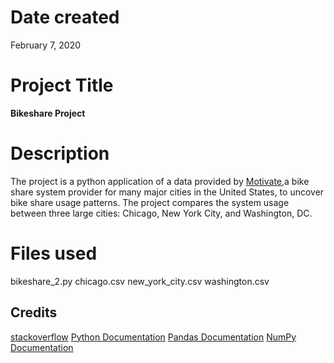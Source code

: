 # Date created
February 7, 2020

# Project Title
__Bikeshare Project__

# Description
The project is a python application of a data provided by [Motivate](https://motivateco.com),a bike share system provider for many major cities in the United States, to uncover bike share usage patterns. The project compares the system usage between three large cities: Chicago, New York City, and Washington, DC.

# Files used
bikeshare_2.py
chicago.csv
new_york_city.csv
washington.csv

## Credits
[stackoverflow](https://stackoverflow.com/)
[Python Documentation](https://www.python.org/doc/)
[Pandas Documentation](https://pandas.pydata.org/docs/)
[NumPy Documentation](https://numpy.org/doc/)
